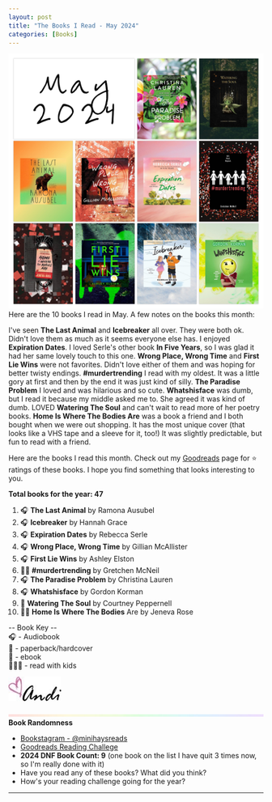 ```yaml
---
layout: post
title: "The Books I Read - May 2024"
categories: [Books]
---
```

![books](/images/May2024Books.JPG)
Here are the 10 books I read in May. A few notes on the books this month:

I've seen **The Last Animal** and **Icebreaker** all over. They were both ok. Didn't love them as much as it seems everyone else has. I enjoyed **Expiration Dates**. I loved Serle's other book **In Five Years**, so I was glad it had her same lovely touch to this one. **Wrong Place, Wrong Time** and **First Lie Wins** were not favorites. Didn't love either of them and was hoping for better twisty endings. **#murdertrending** I read with my oldest. It was a little gory at first and then by the end it was just kind of silly. **The Paradise Problem** I loved and was hilarious and so cute. **Whatshisface** was dumb, but I read it because my middle asked me to. She agreed it was kind of dumb. LOVED **Watering The Soul** and can't wait to read more of her poetry books. **Home Is Where The Bodies Are** was a book a friend and I both bought when we were out shopping. It has the most unique cover (that looks like a VHS tape and a sleeve for it, too!) It was slightly predictable, but fun to read with a friend.

Here are the books I read this month. Check out my [Goodreads](https://www.goodreads.com/user_challenges/48253141) page for ⭐️ ratings of these books. I hope you find something that looks interesting to you. 

**Total books for the year: 47**

1. 🎧 **The Last Animal** by Ramona Ausubel
2. 🎧 **Icebreaker** by Hannah Grace
3. 🎧 **Expiration Dates** by Rebecca Serle
4. 🎧 **Wrong Place, Wrong Time** by Gillian McAllister
5. 🎧 **First Lie Wins** by Ashley Elston
6. 📖📱 **#murdertrending** by Gretchen McNeil
7. 🎧 **The Paradise Problem** by Christina Lauren
8. 🎧 **Whatshisface** by Gordon Korman
9. 📱 **Watering The Soul** by Courtney Peppernell
10. 📖📱 **Home Is Where The Bodies** Are by Jeneva Rose

-- Book Key -- <br />
🎧 - Audiobook <br />
📖 - paperback/hardcover <br />
📱 - ebook <br />
👩‍👧‍👦 - read with kids 

![Andi](/images/andi.jpg)

![header](/images/SkinnyRainbow2.jpeg)
**Book Randomness**
- [Bookstagram - @minihaysreads](http://instagram.com/minihaysreads)
- [Goodreads Reading Challege](https://www.goodreads.com/user_challenges/48253141)
- **2024 DNF Book Count: 9** (one book on the list I have quit 3 times now, so I'm really done with it)
- Have you read any of these books? What did you think?
- How's your reading challenge going for the year?

----